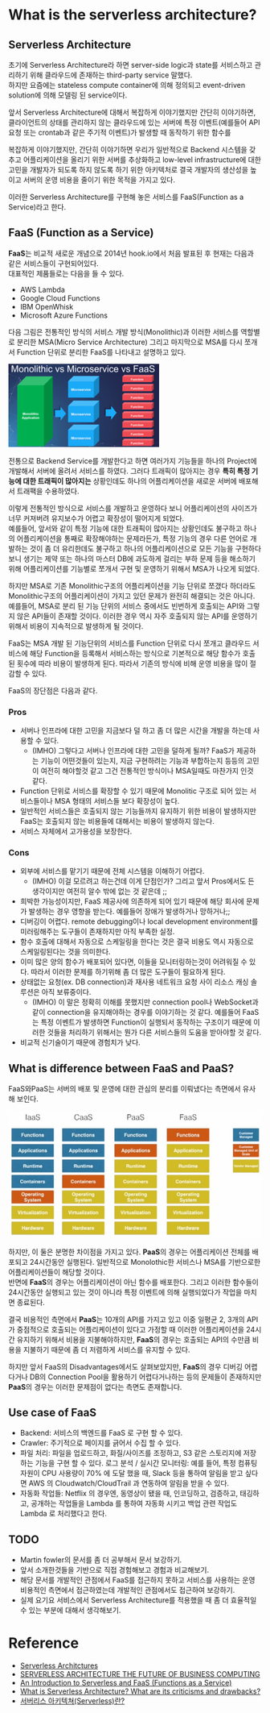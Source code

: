# What is the serverless architecture?

## Serverless Architecture

초기에 Serverless Architecture라 하면 server-side logic과 state를 서비스하고 관리하기 위해 클라우드에 존재하는 third-party service 말했다.  
하지만 요즘에는 stateless compute container에 의해 정의되고 event-driven solution에 의해 모델링 된 service이다.  

앞서 Serverless Architecture에 대해서 복잡하게 이야기했지만 간단히 이야기하면, 클라이언트의 상태를 관리하지 않는 클라우드에 있는 서버에 특정 이벤트(예를들어 API 요청 또는 crontab과 같은 주기적 이벤트)가 발생할 때 동작하기 위한 함수를 

복잡하게 이야기했지만, 간단히 이야기하면 우리가 일반적으로 Backend 시스템을 갖추고 어플리케이션을 올리기 위한 서버를 추상화하고 low-level infrastructure에 대한 고민을 개발자가 되도록 하지 않도록 하기 위한 아키텍처로 결국 개발자의 생산성을 높이고 서버의 운영 비용을 줄이기 위한 목적을 가지고 있다.  

이러한 Serverless Architecture를 구현해 놓은 서비스를 FaaS(Function as a Service)라고 한다. 

## FaaS (Function as a Service)

**FaaS**는 비교적 새로운 개념으로 2014년 hook.io에서 처음 발표된 후 현재는 다음과 같은 서비스들이 구현되어있다.  
대표적인 제품들로는 다음을 들 수 있다. 

* AWS Lambda
* Google Cloud Functions
* IBM OpenWhisk
* Microsoft Azure Functions

다음 그림은 전통적인 방식의 서비스 개발 방식(Monolithic)과 이러한 서비스를 역할별로 분리한 MSA(Micro Service Architecture) 그리고 마지막으로 MSA를 다시 쪼개서 Function 단위로 분리한 FaaS를 나타내고 설명하고 있다. 

![m_vs_faas](./m_vs_faas.png)

전통으로 Backend Service를 개발한다고 하면 여러가지 기능들을 하나의 Project에 개발해서 서버에 올려서 서비스를 하였다. 그러다 트래픽이 많아지는 경우 **특히 특정 기능에 대한 트래픽이 많아지는** 상황인데도 하나의 어플리케이션을 새로운 서버에 배포해서 트래팩을 수용하였다.  

이렇게 전통적인 방식으로 서비스를 개발하고 운영하다 보니 어플리케이션의 사이즈가 너무 커져버려 유지보수가 어렵고 확장성이 떨어지게 되었다.  
예를들어, 앞서와 같이 특정 기능에 대한 트래픽이 많아지는 상황인데도 불구하고 하나의 어플리케이션을 통째로 확장해야하는 문제라든가, 특정 기능의 경우 다른 언어로 개발하는 것이 좀 더 유리한데도 불구하고 하나의 어플리케이션으로 모든 기능을 구현하다보니 생기는 제약 또는 하나의 마스터 DB에 과도하게 걸리는 부하 문제 등을 해소하기 위해 어플리케이션를 기능별로 쪼개서 구현 및 운영하기 위해서 MSA가 나오게 되었다. 

하지만 MSA로 기존 Monolithic구조의 어플리케이션을 기능 단위로 쪼갰다 하더라도 Monolithic구조의 어플리케이션이 가지고 있던 문제가 완전히 해결되는 것은 아니다. 
예를들어, MSA로 분리 된 기능 단위의 서비스 중에서도 빈번하게 호출되는 API와 그렇지 않은 API들이 존재할 것이다. 이러한 경우 역시 자주 호출되지 않는 API를 운영하기 위해서 비용이 지속적으로 발생하게 될 것이다.

FaaS는 MSA 개발 된 기능단위의 서비스를 Function 단위로 다시 쪼개고 클라우드 서비스에 해당 Function을 등록해서 서비스하는 방식으로 기본적으로 해당 함수가 호출 된 횟수에 따라 비용이 발생하게 된다. 따라서 기존의 방식에 비해 운영 비용을 많이 절감할 수 있다. 

FaaS의 장단점은 다음과 같다. 

### Pros

* 서버나 인프라에 대한 고민을 지금보다 덜 하고 좀 더 많은 시간을 개발을 하는데 사용할 수 있다. 
	* (IMHO) 그렇다고 서버나 인프라에 대한 고민을 덜하게 될까? FaaS가 제공하는 기능이 어떤것들이 있는지, 지금 구현하려는 기능과 부합하는지 등등의 고민이 여전히 해야할것 같고 그건 전통적인 방식이나 MSA일때도 마찬가지 인것 같다. 
* Function 단위로 서비스를 확장할 수 있기 때문에 Monolitic 구조로 되어 있는 서비스들이나 MSA 형태의 서비스들 보다 확장성이 높다. 
* 일반적인 서비스들은 호출되지 않는 기능들까지 유지하기 위한 비용이 발생하지만 FaaS는 호출되지 않는 비용들에 대해서는 비용이 발생하지 않는다. 
* 서비스 자체에서 고가용성을 보장한다. 

### Cons

* 외부에 서비스를 맡기기 때문에 전체 시스템을 이해하기 어렵다. 
	* (IMHO) 이걸 모르려고 하는건데 이게 단점인가? 그리고 앞서 Pros에서도 든 생각이지만 여전히 알수 밖에 없는 것 같은데 ;;
* 희박한 가능성이지만, FaaS 제공사에 의존하게 되어 있기 때문에 해당 회사에 문제가 발생하는 경우 영향을 받는다. 예를들어 장애가 발생하거나 망하거나;;
* 디버깅이 어렵다. remote debugging이나 local development environment를 미러링해주는 도구들이 존재하지만 아직 부족한 실정.
* 함수 호출에 대해서 자동으로 스케일링을 한다는 것은 결국 비용도 역시 자동으로 스케일링된다는 것을 의미한다. 
* 이미 많은 양의 함수가 배포되어 있다면, 이들을 모니터링하는것이 어려워질 수 있다. 따라서 이러한 문제를 하기위해 좀 더 많은 도구들이 필요하게 된다. 
* 상태없는 요청(ex. DB connection)과 재사용 네트워크 요청 사이 리소스 캐싱 솔루션은 아직 보류중이다. 
	* (IMHO) 이 말은 정확히 이해를 못했지만 connection pool나 WebSocket과 같이 connection을 유지해야하는 경우를 이야기하는 것 같다. 예를들어 FaaS는 특정 이벤트가 발생하면 Function이 실행되서 동작하는 구조이기 때문에 이러한 것들을 처리하기 위해서는 뭔가 다른 서비스들의 도움을 받아야할 것 같다. 
* 비교적 신기술이기 때문에 경험치가 낮다. 

## What is difference between FaaS and PaaS?

FaaS와PaaS는 서버의 배포 및 운영에 대한 관심의 분리를 이뤄냈다는 측면에서 유사해 보인다. 

![faas_diagram](./faas_diagram.jpg)

하지만, 이 둘은 분명한 차이점을 가지고 있다. **PaaS**의 경우는 어플리케이션 전체를 배포되고 24시간동안 실행된다. 일반적으로 Monolothic한 서비스나 MSA를 기반으로한 어플리케이션들이 해당할 것이다.  
반면에 **FaaS**의 경우는 어플리케이션이 아닌 함수를 배포한다. 그리고 이러한 함수들이 24시간동안 실행되고 있는 것이 아니라 특정 이벤트에 의해 실행되었다가 작업을 마치면 종료된다.  

결국 비용적인 측면에서 **PaaS**는 10개의 API를 가지고 있고 이중 일평균 2, 3개의 API가 중점적으로 호출되는 어플리케이션이 있다고 가정할 때 이러한 어플리케이션을 24시간 유지하기 위해서 비용을 지불해야하지만, **FaaS**의 경우는 호출되는 API의 수만큼 비용을 지불하기 때문에 좀 더 저렴하게 서비스를 유지할 수 있다.  

하지만 앞서 FaaS의 Disadvantages에서도 살펴보았지만, **FaaS**의 경우 디버깅 어렵다거나 DB의 Connection Pool을 활용하기 어렵다거나하는 등의 문제들이 존재하지만 **PaaS**의 경우는 이러한 문제점이 없다는 측면도 존재합니다. 

## Use case of FaaS

* Backend: 서비스의 백엔드를 FaaS 로 구현 할 수 있다.
* Crawler: 주기적으로 페이지를 긁어서 수집 할 수 있다. 
* 파일 처리: 파일을 업로드하고, 화질/사이즈를 조정하고, S3 같은 스토리지에 저장하는 기능을 구현 할 수 있다. 
로그 분석 / 실시간 모니터링: 예를 들어, 특정 컴퓨팅 자원이 CPU 사용량이 70% 에 도달 했을 때, Slack 등을 통하여 알림을 받고 싶다면 AWS 의 Cloudwatch/CloudTrail 과 연동하여 알림을 받을 수 있다.
* 자동화 작업들: Netflix 의 경우엔, 동영상이 됐을 때, 인코딩하고, 검증하고, 태깅하고, 공개하는 작업들을 Lambda 를 통하여 자동화 시키고 백업 관련 작업도 Lambda 로 처리했다고 한다. 

## TODO

* Martin fowler의 문서를 좀 더 공부해서 문서 보강하기.
* 앞서 소개한것들을 기반으로 직접 경험해보고 경험과 비교해보기.
* 해당 문서를 개발적인 관점에서 FaaS를 접근하지 못하고 서비스를 사용하는 운영 비용적인 측면에서 접근하였는데 개발적인 관점에서도 접근하여 보강하기.
* 실제 요기요 서비스에서 Serverless Architecture를 적용했을 때 좀 더 효율적일 수 있는 부분에 대해서 생각해보기.

# Reference

* [Serverless Architctures](https://martinfowler.com/articles/serverless.html)
* [SERVERLESS ARCHITECTURE THE FUTURE OF BUSINESS COMPUTING](https://www.marutitech.com/serverless-architecture-business-computing/)
* [An Introduction to Serverless and FaaS (Functions as a Service)](https://medium.com/@BoweiHan/an-introduction-to-serverless-and-faas-functions-as-a-service-fb5cec0417b2)
* [What is Serverless Architecture? What are its criticisms and drawbacks?](https://medium.com/@MarutiTech/what-is-serverless-architecture-what-are-its-criticisms-and-drawbacks-928659f9899a)
* [서버리스 아키텍쳐(Serverless)란?](https://velopert.com/3543)
